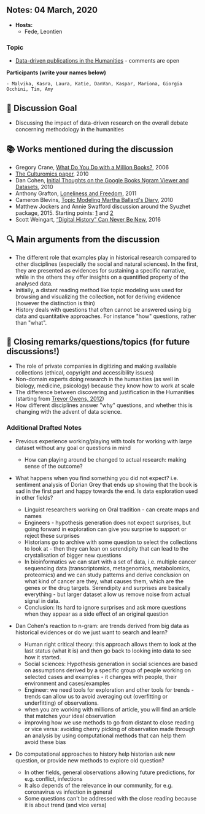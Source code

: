 ## Notes: 04 March, 2020

- **Hosts:**
	- Fede, Leontien

### Topic

- [Data-driven publications in the Humanities](https://docs.google.com/presentation/d/13nPK5f9Z6wEwOkjbNfLQI4WZ1cRJ9HfDcl6MmmuaJtY/edit?usp=sharing) - comments are open

**Participants (write your names below)**

    - Malvika, Kasra, Laura, Katie, DanVan, Kaspar, Mariona, Giorgia Occhini, Tim, Amy

:dart: Discussion Goal
---

- Discussing the impact of data-driven research on the overall debate concerning methodology in the humanities

:books: Works mentioned during the discussion
---
  - Gregory Crane, [What Do You Do with a Million Books?](http://www.dlib.org/dlib/march06/crane/03crane.html), 2006
  - [The Culturomics paper](http://www.culturomics.org/), 2010
  - Dan Cohen, [Initial Thoughts on the Google Books Ngram Viewer and Datasets](https://dancohen.org/2010/12/19/initial-thoughts-on-the-google-books-ngram-viewer-and-datasets/ "https://dancohen.org/2010/12/19/initial-thoughts-on-the-google-books-ngram-viewer-and-datasets/"), 2010
  - Anthony Grafton, [Loneliness and Freedom](https://www.historians.org/publications-and-directories/perspectives-on-history/march-2011/loneliness-and-freedom), 2011
  - Cameron Blevins, [Topic Modeling Martha Ballard's Diary](http://www.cameronblevins.org/posts/topic-modeling-martha-ballards-diary/), 2010
  - Matthew Jockers and Annie Swafford discussion around the Syuzhet package, 2015. Starting points: [1](http://www.matthewjockers.net/2015/02/02/syuzhet/) and [2](https://annieswafford.wordpress.com/2015/03/02/syuzhet/)
  - Scott Weingart, [“Digital History” Can Never Be New](https://scottbot.net/digital-history-can-never-be-new/), 2016


:mag: Main arguments from the discussion
---

- The different role that examples play in historical research compared to other disciplines (especially the social and natural sciences). In the first, they are presented as evidences for sustaining a specific narrative, while in the others they offer insights on a quantified property of the analysed data.
- Initially, a distant reading method like topic modeling was used for browsing and visualizing the collection, not for deriving evidence (however the distinction is thin)
- History deals with questions that often cannot be answered using big data and quantitative approaches. For instance "how" questions, rather than "what".

:closed_book: Closing remarks/questions/topics (for future discussions!)
--

- The role of private companies in digitizing and making available collections (ethical, copyright and accessibility issues)
- Non-domain experts doing research in the humanities (as well in biology, medicine, psicology) because they know how to work at scale
- The difference between discovering and justification in the Humanities (starting from [Trevor Owens, 2012](http://www.trevorowens.org/2012/11/discovery-and-justification-are-different-notes-on-sciencing-the-humanities/))
- How different disciplines answer "why" questions, and whether this is changing with the advent of data science. 

### Additional Drafted Notes 
<!-- Other important details discussed during the meeting can be entered here. -->

- Previous experience working/playing with tools for working with large dataset without any goal or questions in mind
  - How can playing around be changed to actual research: making sense of the outcome?

- What happens when you find something you did not expect? i.e. sentiment analysis of Dorian Grey that ends up showing that the book is sad in the first part and happy towards the end. Is data exploration used in other fields?
  - Linguist researchers working on Oral tradition - can create maps and names 
  - Engineers - hypothesis generation does not expect surprises, but going forward in exploration can give you surprise to support or reject these surprises
  - Historians go to archive with some question to select the collections to look at - then they can lean on serendipity that can lead to the crystalisation of bigger new questions
  - In bioinformatics we can start with a set of data, i.e. multiple cancer sequencing data (transcriptomics, metagenomics, metabolomics, proteomics) and we can study patterns and derive conclusion on what kind of cancer are they, what causes them, which are the genes or the drug targets. Serendipity and surprises are basically everything - but larger dataset allow us remove noise from actual signal in data.
  - Conclusion: Its hard to ignore surprises and ask more questions when they appear as a side effect of an original question

- Dan Cohen's reaction to n-gram: are trends derived from big data as historical  evidences or do we just want to search and learn?
  - Human right critical theory: this approach allows them to look at the last status (what it is) and then go back to looking into data to see how it started.
  - Social sciences: Hypothesis generation in social sciences are based on assumptions derived by a specific group of people working on selected cases and examples - it changes with people, their environment and cases/examples
  - Engineer: we need tools for exploration and other tools for trends - trends can allow us to avoid averaging out (overfitting or underfitting) of observations.
  - when you are working with millions of article, you will find an article that matches your ideal observation
  - improving how we use methods to go from distant to close reading or vice versa: avoiding cherry picking of observation made through an analysis by using computational methods that can help them avoid these bias
- Do computational approaches to history help historian ask new question, or provide new methods to explore old question?
  - In other fields, general observations allowing future predictions, for e.g. conflict, infections 
  - It also depends of the relevance in our community, for e.g. coronavirus vs infection in general
  - Some questions can't be addressed with the close reading because it is about trend (and vice versa)
